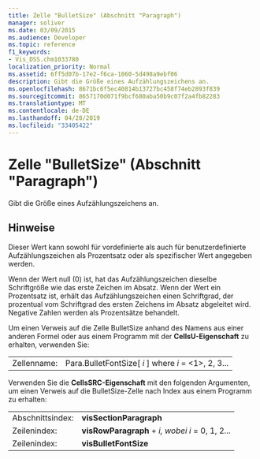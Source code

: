 ```yaml
---
title: Zelle "BulletSize" (Abschnitt "Paragraph")
manager: soliver
ms.date: 03/09/2015
ms.audience: Developer
ms.topic: reference
f1_keywords:
- Vis_DSS.chm1033780
localization_priority: Normal
ms.assetid: 6ff5d07b-17e2-f6ca-1860-5d498a9ebf06
description: Gibt die Größe eines Aufzählungszeichens an.
ms.openlocfilehash: 8671bc6f5ec40814b13727bc458f74eb2893f839
ms.sourcegitcommit: 8657170d071f9bcf680aba50b9c07f2a4fb82283
ms.translationtype: MT
ms.contentlocale: de-DE
ms.lasthandoff: 04/28/2019
ms.locfileid: "33405422"
---
```

# <a name="bulletsize-cell-paragraph-section"></a>Zelle "BulletSize" (Abschnitt "Paragraph")

Gibt die Größe eines Aufzählungszeichens an. 
  
## <a name="remarks"></a>Hinweise

Dieser Wert kann sowohl für vordefinierte als auch für benutzerdefinierte Aufzählungszeichen als Prozentsatz oder als spezifischer Wert angegeben werden. 
  
Wenn der Wert null (0) ist, hat das Aufzählungszeichen dieselbe Schriftgröße wie das erste Zeichen im Absatz. Wenn der Wert ein Prozentsatz ist, erhält das Aufzählungszeichen einen Schriftgrad, der prozentual vom Schriftgrad des ersten Zeichens im Absatz abgeleitet wird. Negative Zahlen werden als Prozentsätze behandelt.
  
Um einen Verweis auf die Zelle BulletSize anhand des Namens aus einer anderen Formel oder aus einem Programm mit der **CellsU-Eigenschaft** zu erhalten, verwenden Sie: 
  
|||
|:-----|:-----|
| Zellenname:  <br/> | Para.BulletFontSize[  *i*  ] where  *i*  = <1>, 2, 3...  <br/> |
   
Verwenden Sie die **CellsSRC-Eigenschaft** mit den folgenden Argumenten, um einen Verweis auf die BulletSize-Zelle nach Index aus einem Programm zu erhalten: 
  
|||
|:-----|:-----|
| Abschnittsindex:  <br/> |**visSectionParagraph** <br/> |
| Zeilenindex:  <br/> |**visRowParagraph**  +   *i,* *wobei i* = 0, 1, 2...  <br/> |
| Zeilenindex:  <br/> |**visBulletFontSize** <br/> |
   

